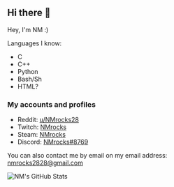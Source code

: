 ## Hi there 👋

Hey, I'm NM :)

Languages I know:

* C
* C++
* Python
* Bash/Sh
* HTML?

### My accounts and profiles

* Reddit: [u/NMrocks28](http://reddit.com/user/NMrocks28)
* Twitch: [NMrocks](https://twitch.tv/nmrocks28/profile)
* Steam: [NMrocks](https://steamcommunity.com/id/NMrocks/)
* Discord: [NMrocks#8769](https://discord.com/users/658886962048008192)

You can also contact me by email on my email address: [nmrocks2828@gmail.com](mailto:nmrocks2828@gmail.com)

![NM's GitHub Stats](https://github-readme-stats.vercel.app/api?username=NMrocks&show_icons=true&bg_color=DEG,25f5f5,ad22cf&title_color=1a1a1a&text_color=1a1a1a&icon_color=ad22cf&hide_border=true&border_radius=35)
